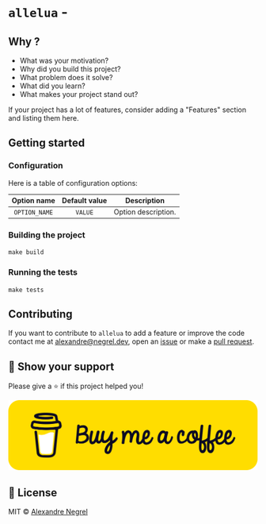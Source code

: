 # `allelua` - 



## Why ?

- What was your motivation?
- Why did you build this project?
- What problem does it solve?
- What did you learn?
- What makes your project stand out?

If your project has a lot of features, consider adding a "Features" section and listing them here.

## Getting started

### Configuration

Here is a table of configuration options:

|  Option name  | Default value |           Description            |
| :-----------: | :-----------: | :------------------------------: |
| `OPTION_NAME` |    `VALUE`    |       Option description.        |

### Building the project

```shell
make build
```

### Running the tests

```shell
make tests
```

## Contributing

If you want to contribute to `allelua` to add a feature or improve the code contact
me at [alexandre@negrel.dev](mailto:alexandre@negrel.dev), open an
[issue](https://github.com/negrel/allelua/issues) or make a
[pull request](https://github.com/negrel/allelua/pulls).

## :stars: Show your support

Please give a :star: if this project helped you!

[![buy me a coffee](https://github.com/negrel/.github/blob/master/.github/images/bmc-button.png?raw=true)](https://www.buymeacoffee.com/negrel)

## :scroll: License

MIT © [Alexandre Negrel](https://www.negrel.dev/)
